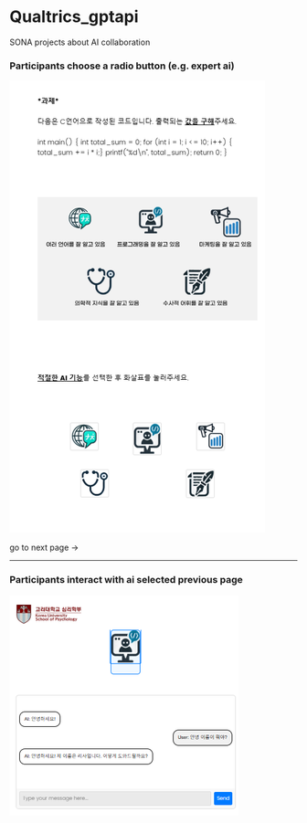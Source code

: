 # Qualtrics_gptapi
SONA projects about AI collaboration

### Participants choose a radio button (e.g. expert ai)

![choosing radio buttion](./img/img1.png)

go to next page ->

------
### Participants interact with ai selected previous page
![choosing radio buttion](./img/img2.png)
